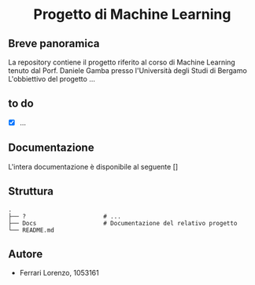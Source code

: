 <h1 align="center">Progetto di Machine Learning</h1>

## Breve panoramica
La repository contiene il progetto riferito al corso di Machine Learning tenuto dal Porf. Daniele Gamba presso l'Università degli Studi di Bergamo
L'obbiettivo del progetto ...

## to do
- [x] ...

## Documentazione
L'intera documentazione è disponibile al seguente []

## Struttura
    .
    ├── ?                      # ... 
    ├── Docs                   # Documentazione del relativo progetto
    └── README.md

## Autore
* Ferrari Lorenzo, 1053161
